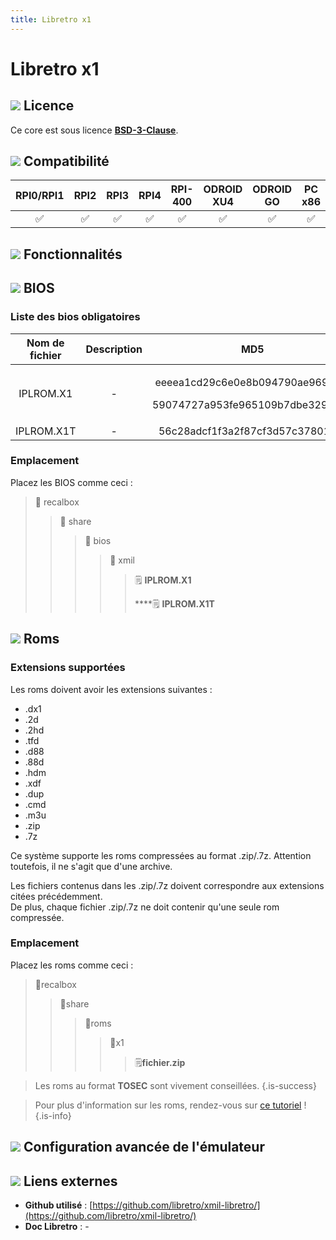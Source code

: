 ```yaml
---
title: Libretro x1
---
```


# Libretro x1



## ![](./gerald-g-parchment-background-or-border-5.svg) Licence

Ce core est sous licence [**BSD-3-Clause**](https://github.com/libretro/xmil-libretro/blob/master/LICENSE).

## ![](./compatibility.png) Compatibilité

| RPI0/RPI1 | RPI2 | RPI3 | RPI4 | RPI-400 | ODROID XU4 | ODROID GO | PC x86 | PC X86\_64 |
| :---: | :---: | :---: | :---: | :---: | :---: | :---: | :---: | :---: |
| ✅ | ✅ | ✅ | ✅ | ✅ | ✅ | ✅ | ✅ | ✅ |

## ![](./cogwheel-145804_640.png) Fonctionnalités



## ![](./tqfp32.svg) BIOS

### Liste des bios obligatoires

<table>
  <thead>
    <tr>
      <th style="text-align:center"><b>Nom de fichier</b>
      </th>
      <th style="text-align:center">Description</th>
      <th style="text-align:center">MD5</th>
      <th style="text-align:center">Fourni</th>
    </tr>
  </thead>
  <tbody>
    <tr>
      <td style="text-align:center">IPLROM.X1</td>
      <td style="text-align:center">-</td>
      <td style="text-align:center">
        <p>eeeea1cd29c6e0e8b094790ae969bfa7</p>
        <p>59074727a953fe965109b7dbe3298e30</p>
      </td>
      <td style="text-align:center">&#x274C;</td>
    </tr>
    <tr>
      <td style="text-align:center">IPLROM.X1T</td>
      <td style="text-align:center">-</td>
      <td style="text-align:center">56c28adcf1f3a2f87cf3d57c378013f5</td>
      <td style="text-align:center">&#x274C;</td>
    </tr>
  </tbody>
</table>

### Emplacement

Placez les BIOS comme ceci :

> 📁 recalbox
>
> > 📁 share
> >
> > > 📁 bios
> > >
> > > > 📁 xmil
> > > >
> > > > > 🗒 **IPLROM.X1**
> > > > >
> > > > > \*\*\*\*🗒 **IPLROM.X1T**

## ![](./rom-30098_640.png) Roms

### **Extensions supportées**

Les roms doivent avoir les extensions suivantes :

* .dx1
* .2d
* .2hd
* .tfd
* .d88
* .88d
* .hdm
* .xdf
* .dup
* .cmd
* .m3u
* .zip
* .7z

Ce système supporte les roms compressées au format .zip/.7z. Attention toutefois, il ne s'agit que d'une archive.

Les fichiers contenus dans les .zip/.7z doivent correspondre aux extensions citées précédemment.  
De plus, chaque fichier .zip/.7z ne doit contenir qu'une seule rom compressée.

### **Emplacement**

Placez les roms comme ceci : 

> 📁recalbox
>
> > 📁share
> >
> > > 📁roms
> > >
> > > > 📁x1
> > > >
> > > > > 🗒**fichier.zip**


>Les roms au format **TOSEC** sont vivement conseillées.
{.is-success}


>Pour plus d'information sur les roms, rendez-vous sur [ce tutoriel](/fr/tutoriels/jeux/generalite/les-roms-et-les-isos) !
{.is-info}

## ![](./hammer-28636_640.png) Configuration avancée de l'émulateur



## ![](./kisspng-web-development-world-wide-web-computer-icons-webs-world-wide-web-icon-png-5ab05c24477216.4540070115215073642927.png) Liens externes

* **Github utilisé** : [https://github.com/libretro/xmil-libretro/](https://github.com/libretro/xmil-libretro/)
* **Doc Libretro** : -

